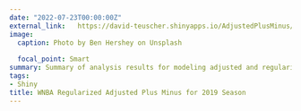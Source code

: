 ```yaml
---
date: "2022-07-23T00:00:00Z"
external_link:   https://david-teuscher.shinyapps.io/AdjustedPlusMinus/
image:
  caption: Photo by Ben Hershey on Unsplash
  
  focal_point: Smart
summary: Summary of analysis results for modeling adjusted and regularized adjusted plus-minus for WNBA players in the 2019 season. 
tags:
- Shiny
title: WNBA Regularized Adjusted Plus Minus for 2019 Season
---
```

